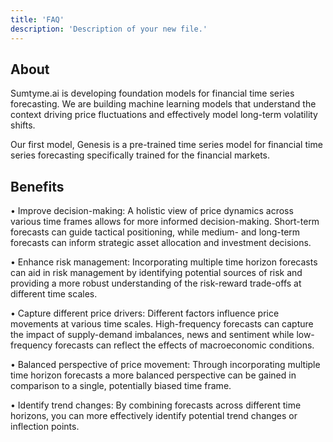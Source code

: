 ```yaml
---
title: 'FAQ'
description: 'Description of your new file.'
---
```


## About

Sumtyme.ai is developing foundation models for financial time series forecasting. We are building machine learning models that understand the context driving price fluctuations and effectively model long-term volatility shifts.

Our first model, Genesis is a pre-trained time series model for financial time series forecasting specifically trained for the financial markets. 

## Benefits


•	Improve decision-making: A holistic view of price dynamics across various time frames allows for more informed decision-making. Short-term forecasts can guide tactical positioning, while medium- and long-term forecasts can inform strategic asset allocation and investment decisions.

•	Enhance risk management: Incorporating multiple time horizon forecasts can aid in risk management by identifying potential sources of risk and providing a more robust understanding of the risk-reward trade-offs at different time scales.

•	Capture different price drivers: Different factors influence price movements at various time scales. High-frequency forecasts can capture the impact of supply-demand imbalances, news and sentiment while low-frequency forecasts can reflect the effects of macroeconomic conditions. 

•	Balanced perspective of price movement: Through incorporating multiple time horizon forecasts a more balanced perspective can be gained in comparison to a single, potentially biased time frame. 

•	Identify trend changes: By combining forecasts across different time horizons, you can more effectively identify potential trend changes or inflection points.

